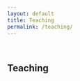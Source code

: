 ```yaml
---
layout: default
title: Teaching
permalink: /teaching/
---
```


<h1 id="teaching"></h1>

<h2 style="margin: 60px 0px -15px;">Teaching</h2>
<br>

<!-- - Spring 2025: [Concepts of Machine Learning](https://courses.illinois.edu/schedule/2025/spring/IS/327) (IS327) -->
